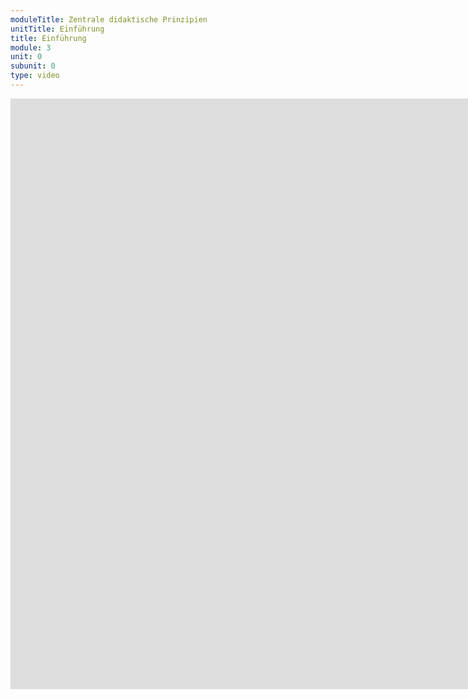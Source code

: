 ```yaml
---
moduleTitle: Zentrale didaktische Prinzipien
unitTitle: Einführung
title: Einführung
module: 3
unit: 0
subunit: 0
type: video
---
```


<iframe width="1922" height="945" src="https://www.youtube.com/embed/ZCC3nPdg7sc" frameborder="0" allow="accelerometer; autoplay; encrypted-media; gyroscope; picture-in-picture" allowfullscreen></iframe>


<!-- TODO: Hieraus ein Video machen. 

E-Learning ist keine Disziplin, die losgelöst ist von allen anderen didaktischen Ideen. Vieles, was wir über didaktisch gut gestaltete Lernumgebungen wissen, gilt auch für E-Learning Produkte. Sechs dieser Prinzipien schauen wir uns in dieser Lerneinheit genauer an. Egal, welches E-Learning Produkt wir umsetzen, wir sollten diese Prinzipien immer versuchen umszuseten. Später im Kurs lernst du didaktiche Prinzpien kenne, die vor allem für E-Learning Produkte gelten.  -->